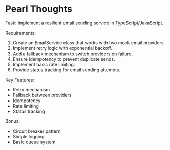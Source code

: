 # Pearl Thoughts
Task:
Implement a resilient email sending service in TypeScript/JavaScript.

Requirements:
1. Create an EmailService class that works with two mock email providers.
2. Implement retry logic with exponential backoff.
3. Add a fallback mechanism to switch providers on failure.
4. Ensure idempotency to prevent duplicate sends.
5. Implement basic rate limiting.
6. Provide status tracking for email sending attempts.

Key Features:
- Retry mechanism
- Fallback between providers
- Idempotency
- Rate limiting
- Status tracking

Bonus:
- Circuit breaker pattern
- Simple logging
- Basic queue system
